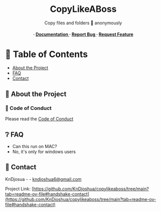 <div align='center'>

<h1>CopyLikeABoss</h1>
<p>Copy files and folders 📂 anonymously </p>

<h4> <span> · </span> <a href="https://github.com/KnDjoshua /Copylikeaboss/blob/master/README.md"> Documentation </a> <span> · </span> <a href="https://github.com/KnDjoshua /Copylikeaboss/issues"> Report Bug </a> <span> · </span> <a href="https://github.com/KnDjoshua /Copylikeaboss/issues"> Request Feature </a> </h4>


</div>

# :notebook_with_decorative_cover: Table of Contents

- [About the Project](#star2-about-the-project)
- [FAQ](#grey_question-faq)
- [Contact](#handshake-contact)


## :star2: About the Project

### :scroll: Code of Conduct

Please read the [Code of Conduct](https://github.com/KnDjoshua/copylikeaboss/tree/main?tab=readme-ov-file#handshake-contact/blob/master/CODE_OF_CONDUCT.md)

## :grey_question: FAQ

- Can this run on MAC?
- No, it's only for windows users


## :handshake: Contact

KnDjosua - - kndjoshua6@gmail.com

Project Link: [https://github.com/KnDjoshua/copylikeaboss/tree/main?tab=readme-ov-file#handshake-contact](https://github.com/KnDjoshua/copylikeaboss/tree/main?tab=readme-ov-file#handshake-contact)
